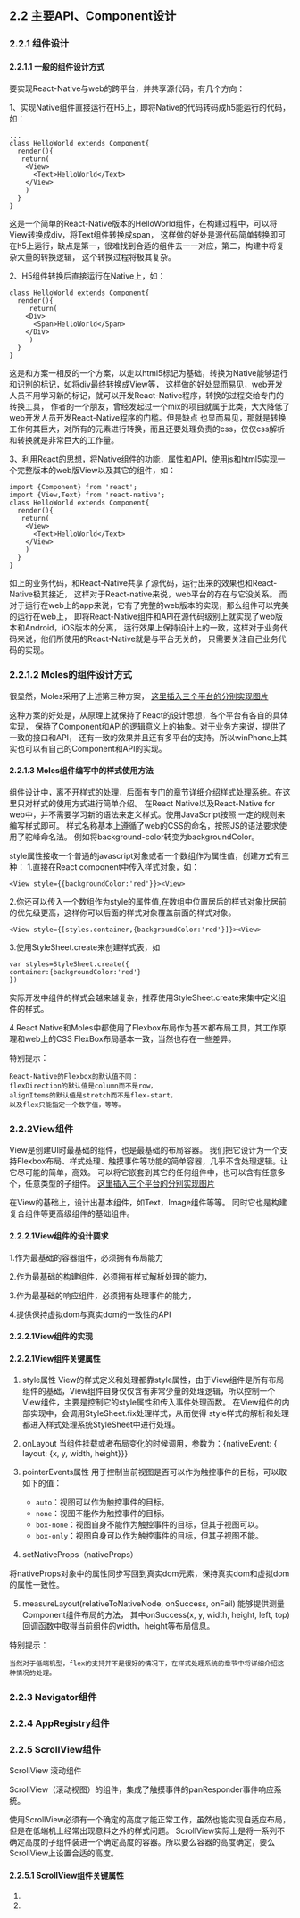 
## 2.2 主要API、Component设计
### 2.2.1 组件设计
#### 2.2.1.1 一般的组件设计方式
要实现React-Native与web的跨平台，并共享源代码，有几个方向：

1、实现Native组件直接运行在H5上，即将Native的代码转码成h5能运行的代码，如：

```
...
class HelloWorld extends Component{
  render(){
   return(
    <View>
      <Text>HelloWorld</Text>
    </View>
    )
  }
}

```
这是一个简单的React-Native版本的HelloWorld组件，在构建过程中，可以将View转换成div，将Text组件转换成span，
这样做的好处是源代码简单转换即可在h5上运行，缺点是第一，很难找到合适的组件去一一对应，第二，构建中将复杂大量的转换逻辑，
这个转换过程将极其复杂。

2、H5组件转换后直接运行在Native上，如：

```
class HelloWorld extends Component{
  render(){
     return(
    <Div>
      <Span>HelloWorld</Span>
    </Div>
     )
  }
}
```
这是和方案一相反的一个方案，以走以html5标记为基础，转换为Native能够运行和识别的标记，如将div最终转换成View等，
这样做的好处显而易见，web开发人员不用学习新的标记，就可以开发React-Native程序，转换的过程交给专门的转换工具，
作者的一个朋友，曾经发起过一个mix的项目就属于此类，大大降低了web开发人员开发React-Native程序的门槛。但是缺点
也显而易见，那就是转换工作何其巨大，对所有的元素进行转换，而且还要处理负责的css，仅仅css解析和转换就是非常巨大的工作量。


3、利用React的思想，将Native组件的功能，属性和API，使用js和html5实现一个完整版本的web版View以及其它的组件，如：

```
import {Component} from 'react';
import {View,Text} from 'react-native';
class HelloWorld extends Component{
  render(){
   return(
    <View>
      <Text>HelloWorld</Text>
    </View>
    )
  }
}

```
如上的业务代码，和React-Native共享了源代码，运行出来的效果也和React-Native极其接近，
这样对于React-native来说，web平台的存在与它没关系。
而对于运行在web上的app来说，它有了完整的web版本的实现，那么组件可以完美的运行在web上，
即将React-Native组件和API在源代码级别上就实现了web版本和Android，iOS版本的分离，
运行效果上保持设计上的一致，这样对于业务代码来说，他们所使用的React-Native就是与平台无关的，
只需要关注自己业务代码的实现。

### 2.2.1.2 Moles的组件设计方式
很显然，Moles采用了上述第三种方案，
[这里插入三个平台的分别实现图片]()

这种方案的好处是，从原理上就保持了React的设计思想，各个平台有各自的具体实现，
保持了Component和API的逻辑意义上的抽象。对于业务方来说，提供了一致的接口和API，
还有一致的效果并且还有多平台的支持。所以winPhone上其实也可以有自己的Component和API的实现。


#### 2.2.1.3 Moles组件编写中的样式使用方法
组件设计中，离不开样式的处理，后面有专门的章节详细介绍样式处理系统。在这里只对样式的使用方式进行简单介绍。
在React Native以及React-Native for web中，并不需要学习新的语法来定义样式。使用JavaScript按照
一定的规则来编写样式即可。
样式名称基本上遵循了web的CSS的命名，按照JS的语法要求使用了驼峰命名法。
例如将background-color转变为backgroundColor。

style属性接收一个普通的javascript对象或者一个数组作为属性值，创建方式有三种：
1.直接在React component中传入样式对象，如：
```
<View style={{backgroundColor:'red'}}><View>
```

2.你还可以传入一个数组作为style的属性值,在数组中位置居后的样式对象比居前的优先级更高，这样你可以后面的样式对象覆盖前面的样式对象。
```
<View style={[styles.container,{backgroundColor:'red'}]}><View>
```

3.使用StyleSheet.create来创建样式表，如
```
var styles=StyleSheet.create({
container:{backgroundColor:'red'}
})
```
实际开发中组件的样式会越来越复杂，推荐使用StyleSheet.create来集中定义组件的样式。

4.React Native和Moles中都使用了Flexbox布局作为基本都布局工具，其工作原理和web上的CSS FlexBox布局基本一致，当然也存在一些差异。

特别提示：
``` 
React-Native的Flexbox的默认值不同：
flexDirection的默认值是column而不是row，
alignItems的默认值是stretch而不是flex-start，
以及flex只能指定一个数字值，等等。
```

### 2.2.2View组件

View是创建UI时最基础的组件，也是最基础的布局容器。
我们把它设计为一个支持Flexbox布局、样式处理、触摸事件等功能的简单容器，几乎不含处理逻辑。让它尽可能的简单，高效。
可以将它嵌套到其它的任何组件中，也可以含有任意多个，任意类型的子组件。
[这里插入三个平台的分别实现图片]()

在View的基础上，设计出基本组件，如Text，Image组件等等。
同时它也是构建复合组件等更高级组件的基础组件。

#### 2.2.2.1View组件的设计要求
1.作为最基础的容器组件，必须拥有布局能力

2.作为最基础的构建组件，必须拥有样式解析处理的能力，

3.作为最基础的响应组件，必须拥有处理事件的能力，

4.提供保持虚拟dom与真实dom的一致性的API

#### 2.2.2.1View组件的实现



#### 2.2.2.1View组件关键属性
1. style属性
View的样式定义和处理都靠style属性，由于View组件是所有布局组件的基础，View组件自身仅仅含有非常少量的处理逻辑，所以控制一个
View组件，主要是控制它的style属性和传入事件处理函数。
在View组件的内部实现中，会调用StyleSheet.fix处理样式，从而使得
style样式的解析和处理都进入样式处理系统StyleSheet中进行处理。


2. onLayout
当组件挂载或者布局变化的时候调用，参数为：{nativeEvent: { layout: {x, y, width, height}}}


3. pointerEvents属性
用于控制当前视图是否可以作为触控事件的目标，可以取如下的值：
    * `auto`：视图可以作为触控事件的目标。
    * `none`：视图不能作为触控事件的目标。
    * `box-none`：视图自身不能作为触控事件的目标，但其子视图可以。
    * `box-only`：视图自身可以作为触控事件的目标，但其子视图不能。

4. setNativeProps（nativeProps）

将nativeProps对象中的属性同步写回到真实dom元素，保持真实dom和虚拟dom的属性一致性。

5. measureLayout(relativeToNativeNode, onSuccess, onFail)
能够提供测量Component组件布局的方法，
其中onSuccess(x, y, width, height, left, top)回调函数中取得当前组件的width，height等布局信息。


特别提示：
```
当然对于低端机型，flex的支持并不是很好的情况下，在样式处理系统的章节中将详细介绍这种情况的处理。

```

### 2.2.3 Navigator组件


### 2.2.4 AppRegistry组件

### 2.2.5 ScrollView组件

ScrollView 滚动组件

ScrollView（滚动视图）的组件，集成了触摸事件的panResponder事件响应系统。

使用ScrollView必须有一个确定的高度才能正常工作，虽然也能实现自适应布局，但是在低端机上经常出现意料之外的样式问题。
ScrollView实际上是将一系列不确定高度的子组件装进一个确定高度的容器。所以要么容器的高度确定，要么ScrollView上设置合适的高度。


#### 2.2.5.1 ScrollView组件关键属性
1. 

2.